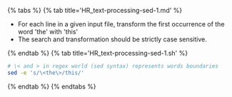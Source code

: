 {% tabs %}
{% tab title='HR_text-processing-sed-1.md' %}

* For each line in a given input file, transform the first occurrence of the word 'the' with 'this'
* The search and transformation should be strictly case sensitive.

{% endtab %}
{% tab title='HR_text-processing-sed-1.sh' %}

```sh
# \< and > in regex world (sed syntax) represents words boundaries
sed -e 's/\<the\>/this/'
```

{% endtab %}
{% endtabs %}